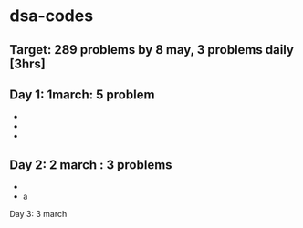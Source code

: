 # dsa-codes

Target: 289 problems by 8 may, 3 problems daily [3hrs]
---

Day 1: 1march: 5 problem
- 
-
-
-

Day 2: 2 march : 3 problems
- 
-
- a

Day 3: 3 march



